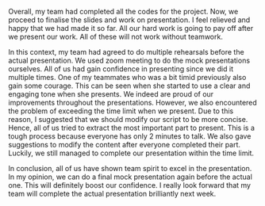 Overall, my team had completed all the codes for the project. Now, we proceed to finalise the slides and work on presentation. I feel relieved and happy that we had made it so far. All our hard work is going to pay off after we present our work. All of these will not work without teamwork.

In this context, my team had agreed to do multiple rehearsals before the actual presentation. We used zoom meeting to do the mock presentations ourselves. All of us had gain confidence in presenting since we did it multiple times. One of my teammates who was a bit timid previously also gain some courage. This can be seen when she started to use a clear and engaging tone when she presents. We indeed are proud of our improvements throughout the presentations. However, we also encountered the problem of exceeding the time limit when we present. Due to this reason, I suggested that we should modify our script to be more concise. Hence, all of us tried to extract the most important part to present. This is a tough process because everyone has only 2 minutes to talk. We also gave suggestions to modify the content after everyone completed their part. Luckily, we still managed to complete our presentation within the time limit. 

In conclusion, all of us have shown team spirit to excel in the presentation. In my opinion, we can do a final mock presentation again before the actual one. This will definitely boost our confidence. I really look forward that my team will complete the actual presentation brilliantly next week.
